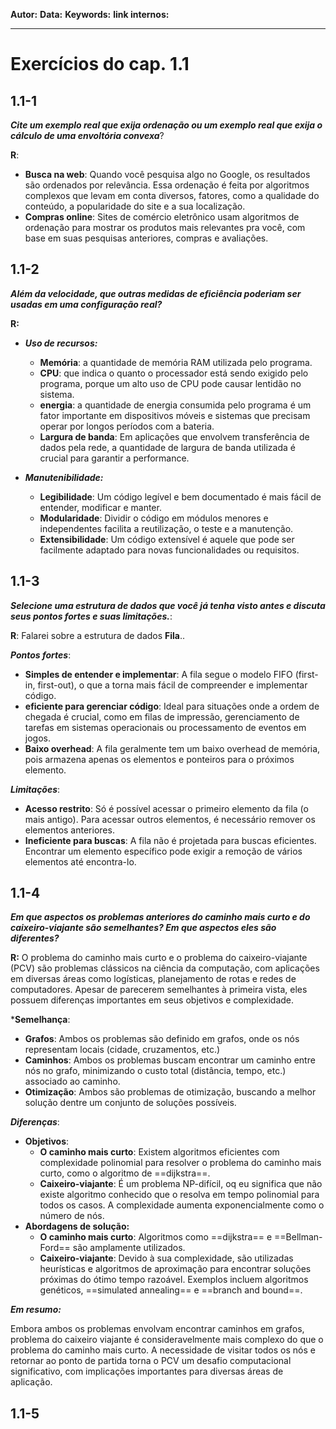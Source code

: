
**Autor:** 
**Data:** 
**Keywords:** 
**link internos:** 
___
# Exercícios do cap. 1.1

## 1.1-1

***Cite um exemplo real que exija ordenação ou um exemplo real que exija o cálculo de uma envoltória convexa***?

**R**: 
- **Busca na web**: Quando você pesquisa algo no Google, os resultados são ordenados por relevância. Essa ordenação é feita por algoritmos complexos que levam em conta diversos, fatores, como a qualidade do conteúdo, a popularidade do site e a sua localização.
- **Compras online**: Sites de comércio eletrônico usam algoritmos de ordenação para mostrar os produtos mais relevantes pra você, com base em suas pesquisas anteriores, compras e avaliações.

## 1.1-2

***Além da velocidade, que outras medidas de eficiência poderiam ser usadas em uma configuração real?***

**R:**
- ***Uso de recursos:***
	- **Memória**: a quantidade de memória RAM utilizada pelo programa. 
	- **CPU**: que indica o quanto o processador está sendo exigido pelo programa, porque um alto uso de CPU pode causar lentidão no sistema.
	- **energia**: a quantidade de energia consumida pelo programa é um fator importante em dispositivos móveis e sistemas que precisam operar por longos períodos com a bateria.
	- **Largura de banda**: Em aplicações que envolvem transferência de dados pela rede, a quantidade de largura de banda utilizada é crucial para garantir a performance.

- ***Manutenibilidade:***
	- **Legibilidade**: Um código legível e bem documentado é mais fácil de entender, modificar e manter.
	- **Modularidade**: Dividir o código em módulos menores e independentes facilita a reutilização, o teste e a manutenção.
	- **Extensibilidade**: Um código extensível é aquele que pode ser facilmente adaptado para novas funcionalidades ou requisitos.


## 1.1-3

***Selecione uma estrutura de dados que você já tenha visto antes e discuta seus pontos fortes e suas limitações.***:

**R**:
Falarei sobre a estrutura de dados **Fila**..

***Pontos fortes***: 

- **Simples de entender e implementar**: A fila segue o modelo FIFO (first-in, first-out), o que a torna mais fácil de compreender e implementar código.
- **eficiente para gerenciar código**: Ideal para situações onde a ordem de chegada é crucial, como em filas de impressão, gerenciamento de tarefas em sistemas operacionais ou processamento de eventos em jogos.
- **Baixo overhead**: A fila geralmente tem um baixo overhead de memória, pois armazena apenas os elementos e ponteiros para o próximos elemento.

***Limitações***:

- **Acesso restrito**: Só é possível acessar o primeiro elemento da fila (o mais antigo). Para acessar outros elementos, é necessário remover os elementos anteriores.
- **Ineficiente para buscas**: A fila não é projetada para buscas eficientes. Encontrar um elemento específico pode exigir a remoção de vários elementos até encontra-lo.


## 1.1-4

***Em que aspectos os problemas anteriores do caminho mais curto e do caixeiro-viajante são semelhantes? Em que aspectos eles são diferentes?***

**R:**
O problema do caminho mais curto e o problema do caixeiro-viajante (PCV) são problemas clássicos na ciência da computação, com aplicações em diversas áreas como logísticas, planejamento de rotas e redes de computadores. Apesar de parecerem semelhantes à primeira vista, eles possuem diferenças importantes em seus objetivos e complexidade.


***Semelhança**:

- **Grafos**: Ambos os problemas são definido em grafos, onde os nós representam locais (cidade, cruzamentos, etc.)
- **Caminhos**: Ambos os problemas buscam encontrar um caminho entre nós no grafo, minimizando o custo total (distância, tempo, etc.) associado ao caminho.
- **Otimização**: Ambos são problemas de otimização, buscando a melhor solução dentre um conjunto de soluções possíveis.

***Diferenças***:

- **Objetivos**: 
	- **O caminho mais curto**: Existem algoritmos eficientes com complexidade polinomial para resolver o problema do caminho mais curto, como o algoritmo de ==dijkstra==.
	- **Caixeiro-viajante**: É um problema NP-difícil, oq eu significa que não existe algoritmo conhecido que o resolva em tempo polinomial para todos os casos. A complexidade aumenta exponencialmente como o número de nós.
- **Abordagens de solução:** 
	 - **O caminho mais curto**: Algoritmos como ==dijkstra== e ==Bellman-Ford== são amplamente utilizados. 
	 - **Caixeiro-viajante**: Devido à sua complexidade, são utilizadas heurísticas e algoritmos de aproximação para encontrar soluções próximas do ótimo tempo razoável. Exemplos incluem algoritmos genéticos, ==simulated annealing== e ==branch and bound==.


***Em resumo:***

Embora ambos os problemas envolvam encontrar caminhos em grafos, problema do caixeiro viajante é consideravelmente mais complexo do que o problema do caminho mais curto.
A necessidade de visitar todos os nós e retornar ao ponto de partida torna o PCV um desafio computacional significativo, com implicações importantes para diversas áreas de aplicação.



## 1.1-5


